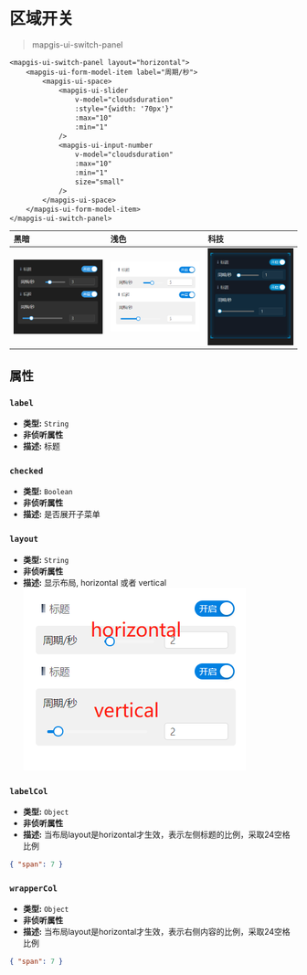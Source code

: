 # 区域开关

> mapgis-ui-switch-panel

``` vue
<mapgis-ui-switch-panel layout="horizontal">
    <mapgis-ui-form-model-item label="周期/秒">
        <mapgis-ui-space>
            <mapgis-ui-slider
                v-model="cloudsduration"
                :style="{width: '70px'}"
                :max="10"
                :min="1"
            />
            <mapgis-ui-input-number
                v-model="cloudsduration"
                :max="10"
                :min="1"
                size="small"
            />
        </mapgis-ui-space>
    </mapgis-ui-form-model-item>        
</mapgis-ui-switch-panel>
```

| 黑暗                | 浅色                  | 科技                |
| :------------------ | :-------------------- | :------------------ |
| ![dark](./dark.png) | ![light](./light.png) | ![keji](./keji.png) |

## 属性

### `label`

- **类型:** `String`
- **非侦听属性**
- **描述:** 标题

### `checked`

- **类型:** `Boolean`
- **非侦听属性**
- **描述:** 是否展开子菜单

### `layout`

- **类型:** `String`
- **非侦听属性**
- **描述:** 显示布局, horizontal 或者 vertical
  ![布局](./layout.png)

### `labelCol`

- **类型:** `Object`
- **非侦听属性**
- **描述:** 当布局layout是horizontal才生效，表示左侧标题的比例，采取24空格比例
``` json
{ "span": 7 }
```

### `wrapperCol`

- **类型:** `Object`
- **非侦听属性**
- **描述:** 当布局layout是horizontal才生效，表示右侧内容的比例，采取24空格比例
``` json
{ "span": 7 }
```


